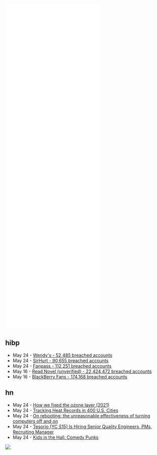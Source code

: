 ![Metrics](https://raw.githubusercontent.com/phixion/phixion/master/metrics.svg)

## hibp

<!--
for https://github.com/phixion/phixion/blob/main/.github/workflows/feeds.yml
-->
<!--START_SECTION:haveibeenpwnd-->
- May 24 - [Wendy's - 52,485 breached accounts](https://haveibeenpwned.com/PwnedWebsites#Wendys)
- May 24 - [SirHurt - 90,655 breached accounts](https://haveibeenpwned.com/PwnedWebsites#SirHurt)
- May 24 - [Fanpass - 112,251 breached accounts](https://haveibeenpwned.com/PwnedWebsites#Fanpass)
- May 16 - [Read Novel (unverified) - 22,424,472 breached accounts](https://haveibeenpwned.com/PwnedWebsites#ReadNovel)
- May 16 - [BlackBerry Fans - 174,168 breached accounts](https://haveibeenpwned.com/PwnedWebsites#BlackBerryFans)
<!--END_SECTION:haveibeenpwnd-->

## hn

<!--
for https://github.com/phixion/phixion/blob/main/.github/workflows/feeds.yml
-->
<!--START_SECTION:hn-->
- May 24 - [How we fixed the ozone layer (2021)](https://www.worksinprogress.co/issue/how-we-fixed-the-ozone-layer/)
- May 24 - [Tracking Heat Records in 400 U.S. Cities](https://pudding.cool/projects/heat-records/)
- May 24 - [On rebooting: the unreasonable effectiveness of turning computers off and on](https://keunwoo.com/notes/rebooting/)
- May 24 - [Tesorio (YC S15) Is Hiring Senior Quality Engineers, PMs, Recruiting Manager](https://www.tesorio.com/careers#job-openings)
- May 24 - [Kids in the Hall: Comedy Punks](https://www.nytimes.com/2022/05/24/arts/television/kids-in-the-hall-documentary.html)
<!--END_SECTION:hn-->

<!--
for https://yhype.me
-->
![](https://hit.yhype.me/github/profile?user_id=13013670)
